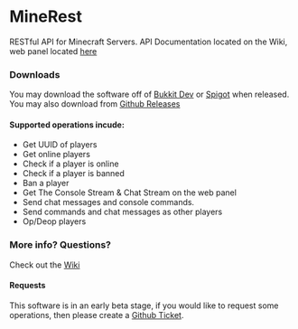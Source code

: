 MineRest
========

RESTful API for Minecraft Servers. API Documentation located on the Wiki, web panel located [here](https://github.com/Rmarmorstein/MineRest-Web)

### Downloads
You may download the software off of [Bukkit Dev](http://dev.bukkit.org) or [Spigot](http://spigotmc.org) when released. You may also
download from [Github Releases](https://github.com/Rmarmorstein/MineRest/releases)

#### Supported operations incude:
* Get UUID of players
* Get online players
* Check if a player is online
* Check if a player is banned
* Ban a player
* Get The Console Stream & Chat Stream on the web panel
* Send chat messages and console commands.
* Send commands and chat messages as other players
* Op/Deop players

### More info? Questions?
Check out the [Wiki](https://github.com/Rmarmorstein/MineRest/wiki)

#### Requests
This software is in an early beta stage, if you would like to request some operations, then please
create a [Github Ticket](https://github.com/Rmarmorstein/MineRest).
